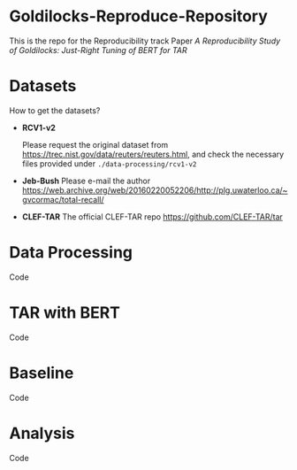 # Goldilocks-Reproduce-Repository
This is the repo for the Reproducibility track Paper *A Reproducibility Study of Goldilocks: Just-Right Tuning of BERT for TAR*

# Datasets
How to get the datasets?
- **RCV1-v2**

  Please request the original dataset from https://trec.nist.gov/data/reuters/reuters.html, and check the necessary files provided under `./data-processing/rcv1-v2`
- **Jeb-Bush**
  Please e-mail the author https://web.archive.org/web/20160220052206/http://plg.uwaterloo.ca/~gvcormac/total-recall/
- **CLEF-TAR**
  The official CLEF-TAR repo https://github.com/CLEF-TAR/tar
  

# Data Processing
Code

# TAR with BERT
Code

# Baseline
Code

# Analysis 
Code
